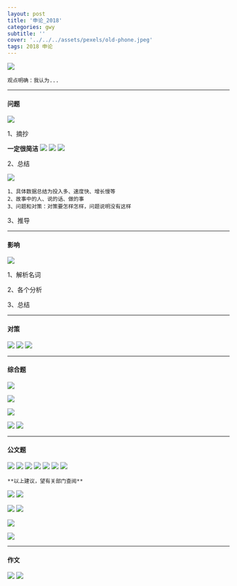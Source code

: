 ```yaml
---
layout: post
title: '申论_2018'
categories: gwy
subtitle: ''
cover: '../../../assets/pexels/old-phone.jpeg'
tags: 2018 申论
---
```

![](../../../assets/img/申论1.jpg)

	观点明确：我认为...

---
#### 问题
![](../../../assets/img/申论7.jpg)

1、摘抄

**一定很简洁**
![](../../../assets/img/申论2.jpg)
![](../../../assets/img/申论3.jpg)
![](../../../assets/img/申论4.jpg)

2、总结

![](../../../assets/img/申论5.jpg)

	1、具体数据总结为投入多、速度快、增长慢等
	2、故事中的人、说的话、做的事
	3、问题和对策：对策要怎样怎样，问题说明没有这样
	
3、推导

---
#### 影响
![](../../../assets/img/申论6.jpg)

1、解析名词

2、各个分析

3、总结

---
#### 对策
![](../../../assets/img/申论8.jpg)
![](../../../assets/img/申论9.jpg)
![](../../../assets/img/申论10.jpg)

---
#### 综合题
![](../../../assets/img/申论11.jpg)

![](../../../assets/img/申论12.jpg)

![](../../../assets/img/申论13.jpg)

![](../../../assets/img/申论14.jpg)
![](../../../assets/img/申论15.jpg)

--- 
#### 公文题
![](../../../assets/img/申论16.jpg)
![](../../../assets/img/申论17.jpg)
![](../../../assets/img/申论21.jpg)
![](../../../assets/img/申论18.jpg)
![](../../../assets/img/申论19.jpg)
![](../../../assets/img/申论20.jpg)
![](../../../assets/img/申论22.jpg)

	**以上建议，望有关部门查阅**
	
![](../../../assets/img/申论23.jpg)
![](../../../assets/img/申论24.jpg)

![](../../../assets/img/申论25.jpg)
![](../../../assets/img/申论26.jpg)

![](../../../assets/img/申论27.jpg)

![](../../../assets/img/申论28.jpg)

---
#### 作文
![](../../../assets/img/申论29.jpg)
![](../../../assets/img/申论30.jpg)
